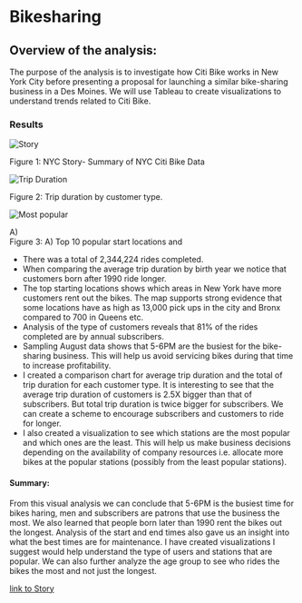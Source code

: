 # Bikesharing
## Overview of the analysis:
  The purpose of the analysis is to investigate how Citi Bike works in New York City before presenting a proposal for launching a similar bike-sharing business in a Des Moines. We will use Tableau to create visualizations to understand trends related to Citi Bike. 

### Results
 
 ![Story](https://user-images.githubusercontent.com/92958091/151639119-61a99276-cf43-413e-bb07-31d841eb8bab.png)

Figure 1: NYC Story- Summary of NYC Citi Bike Data

![Trip Duration](https://user-images.githubusercontent.com/92958091/151639135-4a8a5944-c40a-41b5-ab36-322239448664.png)

Figure 2: Trip duration by customer type. 

 ![Most popular](https://user-images.githubusercontent.com/92958091/151639144-b748a245-1576-40e4-a0ed-a124e23786d2.png)

A)	                                                                             
Figure 3: A) Top 10 popular start locations and 

-	There was a total of 2,344,224 rides completed.
-	When comparing the average trip duration by birth year we notice that customers born after 1990 ride longer.
-	The top starting locations shows which areas in New York have more customers rent out the bikes. The map supports strong evidence that some locations have as high as 13,000 pick ups in the city and Bronx compared to 700 in Queens etc. 
-	Analysis of the type of customers reveals that 81% of the rides completed are by annual subscribers. 
-	Sampling August data shows that 5-6PM are the busiest for the bike-sharing business. This will help us avoid servicing bikes during that time to increase profitability. 
-	I created a comparison chart for average trip duration and the total of trip duration for each customer type. It is interesting to see that the average trip duration of customers is 2.5X bigger than that of subscribers. But total trip duration is twice bigger for subscribers. We can create a scheme to encourage subscribers and customers to ride for longer. 
-	I also created a visualization to see which stations are the most popular and which ones are the least. This will help us make business decisions depending on the availability of company resources i.e. allocate more bikes at the popular stations (possibly from the least popular stations). 
#### Summary: 
  From this visual analysis we can conclude that 5-6PM is the busiest time for bikes haring, men and subscribers are patrons that use the business the most. We also learned that people born later than 1990 rent the bikes out the longest. Analysis of the start and end times also gave us an insight into what the best times are for maintenance. 
I have created visualizations I suggest would help understand the type of users and stations that are popular. We can also further analyze the age group to see who rides the bikes the most and not just the longest. 


[link to Story](https://public.tableau.com/app/profile/wastina.belayneh/viz/NYCBikeSharePractice/NYCCitiBike)

